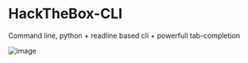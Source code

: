 # HackTheBox-CLI

Command line, python + readline based cli + powerfull tab-completion


![image](https://user-images.githubusercontent.com/7603260/225147211-4b69bec3-bac2-440d-a9cc-74ceee4a2ee0.png)
